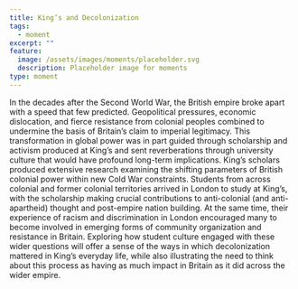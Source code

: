 ```yaml
---
title: King’s and Decolonization
tags:
  - moment
excerpt: ""
feature:
  image: /assets/images/moments/placeholder.svg
  description: Placeholder image for moments
type: moment
---
```


In the decades after the Second World War, the British empire broke apart with a speed that few predicted. Geopolitical pressures, economic dislocation, and fierce resistance from colonial peoples combined to undermine the basis of Britain’s claim to imperial legitimacy. This transformation in global power was in part guided through scholarship and activism produced at King’s and sent reverberations through university culture that would have profound long-term implications. King’s scholars produced extensive research examining the shifting parameters of British colonial power within new Cold War constraints. Students from across colonial and former colonial territories arrived in London to study at King’s, with the scholarship making crucial contributions to anti-colonial (and anti-apartheid) thought and post-empire nation building. At the same time, their experience of racism and discrimination in London encouraged many to become involved in emerging forms of community organization and resistance in Britain. Exploring how student culture engaged with these wider questions will offer a sense of the ways in which decolonization mattered in King’s everyday life, while also illustrating the need to think about this process as having as much impact in Britain as it did across the wider empire.
